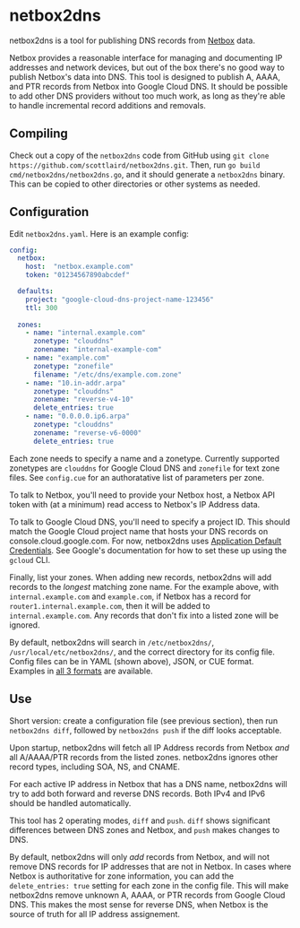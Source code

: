 # netbox2dns

netbox2dns is a tool for publishing DNS records from [Netbox](http://netbox.dev) data.

Netbox provides a reasonable interface for managing and documenting IP
addresses and network devices, but out of the box there's no good way
to publish Netbox's data into DNS.  This tool is designed to publish
A, AAAA, and PTR records from Netbox into Google Cloud DNS.  It should
be possible to add other DNS providers without too much work, as long
as they're able to handle incremental record additions and removals.

## Compiling

Check out a copy of the `netbox2dns` code from GitHub using `git clone
https://github.com/scottlaird/netbox2dns.git`.  Then, run `go build
cmd/netbox2dns/netbox2dns.go`, and it should generate a `netbox2dns`
binary.  This can be copied to other directories or other systems as
needed.

## Configuration

Edit `netbox2dns.yaml`.  Here is an example config:

```yaml
config:
  netbox: 
    host:  "netbox.example.com"
    token: "01234567890abcdef"

  defaults:
    project: "google-cloud-dns-project-name-123456"
    ttl: 300
  
  zones: 
    - name: "internal.example.com"
      zonetype: "clouddns"
      zonename: "internal-example-com"
    - name: "example.com"
      zonetype: "zonefile"
      filename: "/etc/dns/example.com.zone"
    - name: "10.in-addr.arpa"
      zonetype: "clouddns"
      zonename: "reverse-v4-10"
      delete_entries: true
    - name: "0.0.0.0.ip6.arpa"
      zonetype: "clouddns"
      zonename: "reverse-v6-0000"
      delete_entries: true
```

Each zone needs to specify a name and a zonetype.  Currently supported
zonetypes are `clouddns` for Google Cloud DNS and `zonefile` for text
zone files.  See `config.cue` for an authoratative list of parameters
per zone.

To talk to Netbox, you'll need to provide your Netbox host, a Netbox
API token with (at a minimum) read access to Netbox's IP Address data.

To talk to Google Cloud DNS, you'll need to specify a project ID.
This should match the Google Cloud project name that hosts your DNS
records on console.cloud.google.com.  For now, netbox2dns uses
[Application Default
Credentials](https://cloud.google.com/docs/authentication/application-default-credentials).
See Google's documentation for how to set these up using the `gcloud`
CLI.

Finally, list your zones. When adding new records, netbox2dns will add
records to the *longest* matching zone name.  For the example above,
with `internal.example.com` and `example.com`, if Netbox has a record
for `router1.internal.example.com`, then it will be added to
`internal.example.com`.  Any records that don't fix into a listed zone
will be ignored.

By default, netbox2dns will search in `/etc/netbox2dns/`,
`/usr/local/etc/netbox2dns/`, and the correct directory for its config
file.  Config files can be in YAML (shown above), JSON, or CUE format.
Examples in [all 3
formats](https://github.com/scottlaird/netbox2dns/tree/main/testdata/config4)
are available.

## Use

Short version: create a configuration file (see previous section),
then run `netbox2dns diff`, followed by `netbox2dns push` if the diff
looks acceptable.

Upon startup, netbox2dns will fetch all IP Address records from Netbox
*and* all A/AAAA/PTR records from the listed zones.  netbox2dns
ignores other record types, including SOA, NS, and CNAME.

For each active IP address in Netbox that has a DNS name, netbox2dns
will try to add both forward and reverse DNS records.  Both IPv4
and IPv6 should be handled automatically.

This tool has 2 operating modes, `diff` and `push`.  `diff` shows
significant differences between DNS zones and Netbox, and `push` makes
changes to DNS.

By default, netbox2dns will only *add* records from Netbox, and will
not remove DNS records for IP addresses that are not in Netbox.  In
cases where Netbox is authoritative for zone information, you can add
the `delete_entries: true` setting for each zone in the config file.
This will make netbox2dns remove unknown A, AAAA, or PTR records from
Google Cloud DNS.  This makes the most sense for reverse DNS, when
Netbox is the source of truth for all IP address assignement.
